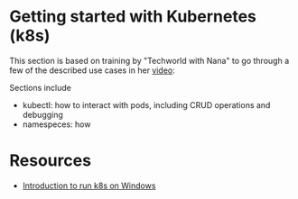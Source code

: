 # Getting started with Kubernetes (k8s)

This section is based on training by "Techworld with Nana" to go through a few of the described use cases in her [video](https://www.youtube.com/watch?v=X48VuDVv0do):

Sections include

* kubectl: how to interact with pods, including CRUD operations and debugging
* namespeces: how


# Resources

* [Introduction to run k8s on Windows](https://kubernetes.io/blog/2020/05/21/wsl-docker-kubernetes-on-the-windows-desktop/)
